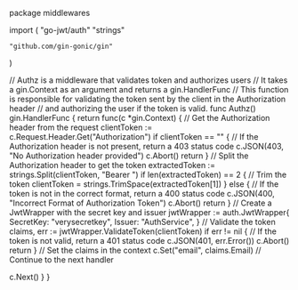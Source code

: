 package middlewares

import (
	"go-jwt/auth"
	"strings"

	"github.com/gin-gonic/gin"
)

// Authz is a middleware that validates token and authorizes users
// It takes a gin.Context as an argument and returns a gin.HandlerFunc
// This function is responsible for validating the token sent by the client in the Authorization header
// and authorizing the user if the token is valid.
func Authz() gin.HandlerFunc {
 return func(c *gin.Context) {
  // Get the Authorization header from the request
  clientToken := c.Request.Header.Get("Authorization")
  if clientToken == "" {
   // If the Authorization header is not present, return a 403 status code
   c.JSON(403, "No Authorization header provided")
   c.Abort()
   return
  }
  // Split the Authorization header to get the token
  extractedToken := strings.Split(clientToken, "Bearer ")
  if len(extractedToken) == 2 {
   // Trim the token
   clientToken = strings.TrimSpace(extractedToken[1])
  } else {
   // If the token is not in the correct format, return a 400 status code
   c.JSON(400, "Incorrect Format of Authorization Token")
   c.Abort()
   return
  }
  // Create a JwtWrapper with the secret key and issuer
  jwtWrapper := auth.JwtWrapper{
   SecretKey: "verysecretkey",
   Issuer:    "AuthService",
  }
  // Validate the token
  claims, err := jwtWrapper.ValidateToken(clientToken)
  if err != nil {
   // If the token is not valid, return a 401 status code
   c.JSON(401, err.Error())
   c.Abort()
   return
  }
  // Set the claims in the context
  c.Set("email", claims.Email)
  // Continue to the next handler

  c.Next()
 }
}